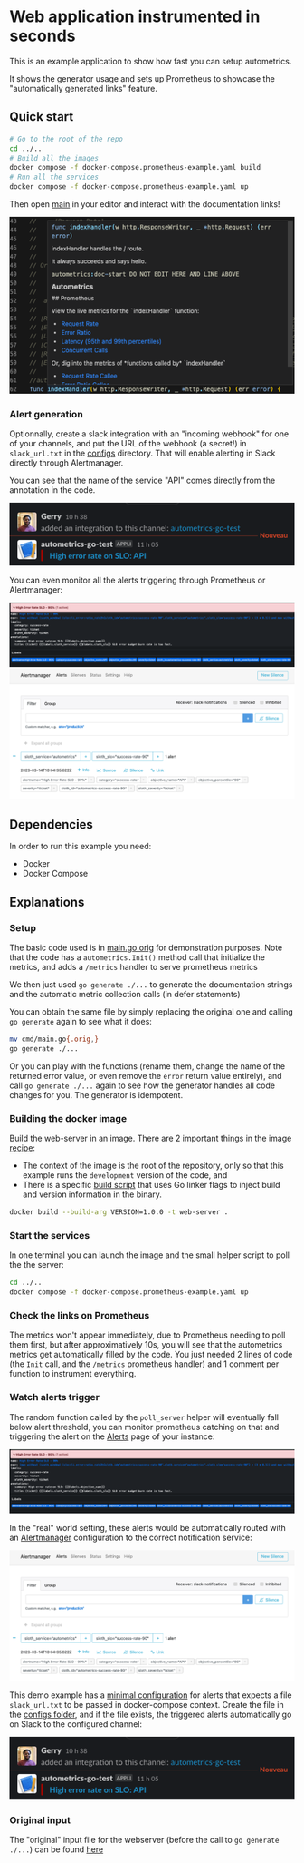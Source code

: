 # Web application instrumented in seconds

This is an example application to show how fast you can setup autometrics.

It shows the generator usage and sets up Prometheus to showcase the
"automatically generated links" feature.

## Quick start

``` sh
# Go to the root of the repo
cd ../..
# Build all the images
docker compose -f docker-compose.prometheus-example.yaml build
# Run all the services
docker compose -f docker-compose.prometheus-example.yaml up
```

Then open [main](./cmd/main.go) in your editor and interact with the documentation links!

![Documentation comments of instrumented function is augmented with links](../../assets/codium-screenshot-example.png)

### Alert generation

Optionnally, create a slack integration with an "incoming webhook" for one of
your channels, and put the URL of the webhook (a secret!) in `slack_url.txt` in
the [configs](./configs) directory. That will enable alerting in Slack directly
through Alertmanager.

You can see that the name of the service "API" comes directly from the annotation in the code.

![a Slack bot is posting an alert directly in the channel](../../assets/slack-alert-example.png)

You can even monitor all the alerts triggering through Prometheus or Alertmanager:

![Prometheus alerts dashboard showing the alerts firing](../../assets/prometheus-alert-example.png)
![Alertmanager alerts dashboard showing the alerts firing](../../assets/alertmanager-alert-example.png)

## Dependencies

In order to run this example you need:

- Docker
- Docker Compose

## Explanations

### Setup

The basic code used is in [main.go.orig](./cmd/main.go.orig) for demonstration purposes.
Note that the code has a `autometrics.Init()` method call that initialize the metrics, and
adds a `/metrics` handler to serve prometheus metrics

We then just used `go generate ./...` to generate the documentation strings and the
automatic metric collection calls (in defer statements)

You can obtain the same file by simply replacing the original one and calling
`go generate` again to see what it does:

``` sh
mv cmd/main.go{.orig,}
go generate ./...
```

Or you can play with the functions (rename them, change the name of the returned
error value, or even remove the `error` return value entirely), and call 
`go generate ./...` again to see how the generator handles all code changes for you.
The generator is idempotent.

### Building the docker image

Build the web-server in an image. There are 2 important things in the
image [recipe](./Dockerfile):
- The context of the image is the root of the repository, only so that this
  example runs the `development` version of the code, and
- There is a specific [build script](./scripts/build_server) that uses
  Go linker flags to inject build and version information in the binary.

```sh
docker build --build-arg VERSION=1.0.0 -t web-server .
```

### Start the services

In one terminal you can launch the image and the small helper script to poll the the server:

```sh
cd ../..
docker compose -f docker-compose.prometheus-example.yaml up
```

### Check the links on Prometheus

The metrics won't appear immediately, due to Prometheus needing to poll them first, but after
approximatively 10s, you will see that the autometrics metrics get automatically filled by
the code. You just needed 2 lines of code (the `Init` call, and the `/metrics` prometheus handler)
and 1 comment per function to instrument everything.

### Watch alerts trigger

The random function called by the `poll_server` helper will eventually fall
below alert threshold, you can monitor prometheus catching on that and
triggering the alert on the [Alerts](http://localhost:9090/alerts) page of your
instance:

![Prometheus alerts dashboard showing the alerts firing](../../assets/prometheus-alert-example.png)

In the "real" world setting, these alerts would be automatically routed with an
[Alertmanager](https://prometheus.io/docs/alerting/latest/alertmanager/)
configuration to the correct notification service:

![Alertmanager alerts dashboard showing the alerts firing](../../assets/alertmanager-alert-example.png)

This demo example has a [minimal configuration](./configs/alertmanager.yml) for alerts
that expects a file `slack_url.txt` to be passed in docker-compose context.
Create the file in the [configs folder](./configs), and if the file exists, the
triggered alerts automatically go on Slack to the configured channel:

![a Slack bot is posting an alert directly in the channel](../../assets/slack-alert-example.png)

### Original input

The "original" input file for the webserver (before the call to `go generate ./...`) can
be found [here](./cmd/main.go.orig)
